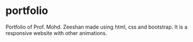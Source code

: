 # portfolio
Portfolio of Prof. Mohd. Zeeshan made using html, css and bootstrap. It is a responsive website with other animations.
